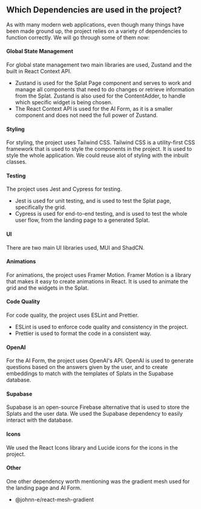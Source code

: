 ## Which Dependencies are used in the project?

As with many modern web applications, even though many things have been made ground up, the project relies on a variety of dependencies to function correctly. We will go through some of them now:

#### Global State Management
For global state management two main libraries are used, Zustand and the built in React Context API.
- Zustand is used for the Splat Page component and serves to work and manage all components that need to do changes or retrieve information from the Splat. Zustand is also used for the ContentAdder, to handle which specific widget is being chosen.
- The React Context API is used for the AI Form, as it is a smaller component and does not need the full power of Zustand.

#### Styling
For styling, the project uses Tailwind CSS. Tailwind CSS is a utility-first CSS framework that is used to style the components in the project. It is used to style the whole application. We could reuse alot of styling with the inbuilt classes.

#### Testing
The project uses Jest and Cypress for testing.
- Jest is used for unit testing, and is used to test the Splat page, specifically the grid.
- Cypress is used for end-to-end testing, and is used to test the whole user flow, from the landing page to a generated Splat.

#### UI
There are two main UI libraries used, MUI and ShadCN.

#### Animations
For animations, the project uses Framer Motion. Framer Motion is a library that makes it easy to create animations in React. It is used to animate the grid and the widgets in the Splat.

#### Code Quality
For code quality, the project uses ESLint and Prettier.
- ESLint is used to enforce code quality and consistency in the project.
- Prettier is used to format the code in a consistent way.

#### OpenAI
For the AI Form, the project uses OpenAI's API. OpenAI is used to generate questions based on the answers given by the user, and to create embeddings to match with the templates of Splats in the Supabase database.

#### Supabase
Supabase is an open-source Firebase alternative that is used to store the Splats and the user data. We used the Supabase dependency to easily interact with the database.

#### Icons
We used the React Icons library and Lucide icons for the icons in the project.

#### Other
One other dependency worth mentioning was the gradient mesh used for the landing page and AI Form.
- @johnn-e/react-mesh-gradient
